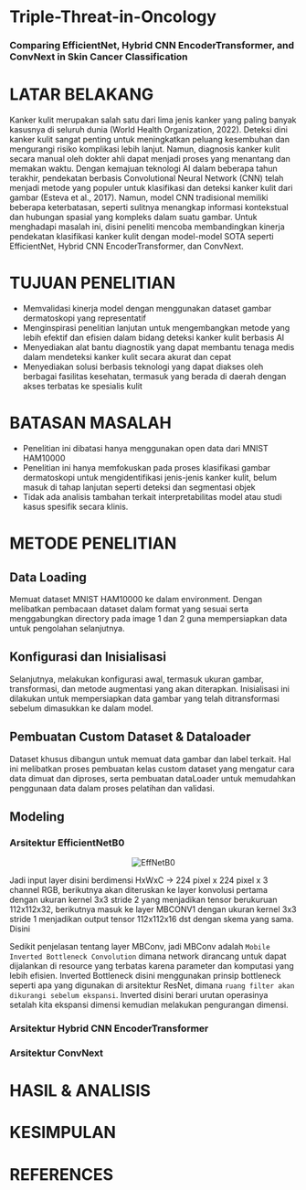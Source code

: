 # Triple-Threat-in-Oncology
### Comparing EfficientNet, Hybrid CNN EncoderTransformer, and ConvNext in Skin Cancer Classification

# LATAR BELAKANG
Kanker kulit merupakan salah satu dari lima jenis kanker yang paling banyak kasusnya di seluruh dunia (World Health Organization, 2022). Deteksi dini kanker kulit sangat penting untuk meningkatkan peluang kesembuhan dan mengurangi risiko komplikasi lebih lanjut. Namun, diagnosis kanker kulit secara manual oleh dokter ahli dapat menjadi proses yang menantang dan memakan waktu. Dengan kemajuan teknologi AI dalam beberapa tahun terakhir, pendekatan berbasis Convolutional Neural Network (CNN) telah menjadi metode yang populer untuk klasifikasi dan deteksi kanker kulit dari gambar (Esteva et al., 2017). Namun, model CNN tradisional memiliki beberapa keterbatasan, seperti sulitnya menangkap informasi kontekstual dan hubungan spasial yang kompleks dalam suatu gambar. Untuk menghadapi masalah ini, disini peneliti mencoba membandingkan kinerja pendekatan klasifikasi kanker kulit dengan model-model SOTA seperti EfficientNet, Hybrid CNN EncoderTransformer, dan ConvNext.
# TUJUAN PENELITIAN
- Memvalidasi kinerja model dengan menggunakan dataset gambar dermatoskopi yang representatif
- Menginspirasi penelitian lanjutan untuk mengembangkan metode yang lebih efektif dan efisien dalam bidang deteksi kanker kulit berbasis AI
- Menyediakan alat bantu diagnostik yang dapat membantu tenaga medis dalam mendeteksi kanker kulit secara akurat dan cepat
- Menyediakan solusi berbasis teknologi yang dapat diakses oleh berbagai fasilitas kesehatan, termasuk yang berada di daerah dengan akses terbatas ke spesialis kulit
# BATASAN MASALAH
- Penelitian ini dibatasi hanya menggunakan open data dari MNIST HAM10000
- Penelitian ini hanya memfokuskan pada proses klasifikasi gambar dermatoskopi untuk mengidentifikasi jenis-jenis kanker kulit, belum masuk di tahap lanjutan seperti deteksi dan segmentasi objek
- Tidak ada analisis tambahan terkait interpretabilitas model atau studi kasus spesifik secara klinis.
# METODE PENELITIAN
## Data Loading
Memuat dataset MNIST HAM10000 ke dalam environment. Dengan melibatkan pembacaan dataset dalam format yang sesuai serta menggabungkan directory pada image 1 dan 2 guna mempersiapkan data untuk pengolahan selanjutnya.
## Konfigurasi dan Inisialisasi
Selanjutnya, melakukan konfigurasi awal, termasuk ukuran gambar, transformasi, dan metode augmentasi yang akan diterapkan. Inisialisasi ini dilakukan untuk mempersiapkan data gambar yang telah ditransformasi sebelum dimasukkan ke dalam model.
## Pembuatan Custom Dataset & Dataloader
Dataset khusus dibangun untuk memuat data gambar dan label terkait. Hal ini melibatkan proses pembuatan kelas custom dataset yang mengatur cara data dimuat dan diproses, serta pembuatan dataLoader untuk memudahkan penggunaan data dalam proses pelatihan dan validasi.
## Modeling
### Arsitektur EfficientNetB0
<p align="center">
  <img src="https://drive.google.com/uc?export=view&id=12_1OTnFHoQd3bqi6fRS8fo4LFnXvQseI" alt="EffNetB0">
</p>
Jadi input layer disini berdimensi HxWxC -> 224 pixel x 224 pixel x 3 channel RGB, berikutnya akan diteruskan ke layer konvolusi pertama dengan ukuran kernel 3x3 stride 2 yang menjadikan tensor berukuruan 112x112x32, berikutnya masuk ke layer MBCONV1 dengan ukuran kernel 3x3 stride 1 menjadikan output tensor 112x112x16 dst dengan skema yang sama. Disini 

Sedikit penjelasan tentang layer MBConv, jadi MBConv adalah `Mobile Inverted Bottleneck Convolution` dimana network dirancang untuk dapat dijalankan di resource yang terbatas karena parameter dan komputasi yang lebih efisien. Inverted Bottleneck disini menggunakan prinsip bottleneck seperti apa yang digunakan di arsitektur ResNet, dimana `ruang filter akan dikurangi sebelum ekspansi`. Inverted disini berari urutan operasinya setalah kita ekspansi dimensi kemudian melakukan pengurangan dimensi. 
### Arsitektur Hybrid CNN EncoderTransformer

### Arsitektur ConvNext
# HASIL & ANALISIS

# KESIMPULAN

# REFERENCES

